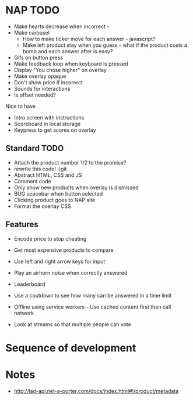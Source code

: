 # NAP TODO

- Make hearts decrease when incorrect -
- Make carousel
    - How to make ticker move for each answer - javascript?
    - Make left product stay when you guess - what if the product costs a bomb and each answer after is easy?
- Gifs on button press
- Make feedback loop when keyboard is pressed
- Display "You chose higher" on overlay
- Make overlay opaque
- Don't show price if incorrect
- Sounds for interactions
- Is offset needed? 

Nice to have
- Intro screen with instructions
- Scoreboard in local storage
- Keypress to get scores on overlay

## Standard TODO
- Attach the product number 1/2 to the promise?
- rewrite this code! :)git
- Abstract HTML, CSS and JS
- Comment code
- Only show new products when overlay is dismissed
- BUG spacebar when button selected
- Clicking product goes to NAP site
- Format the overlay CSS

## Features

- Encode price to stop cheating
- Get most expensive products to compare
- Use left and right arrow keys for input

- Play an airhorn noise when correctly answered
- Leaderboard
- Use a coutdown to see how many can be answered in a time limit
- Offline using service workers - Use cached content first then call network
- Look at streams so that multiple people can vote

# Sequence of development

# Notes
- http://lad-api.net-a-porter.com/docs/index.html#!/product/metadata

